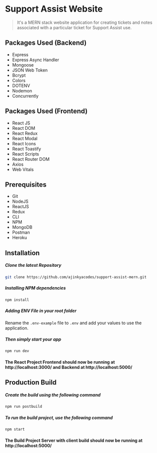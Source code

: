 # Support Assist Website
> It's a MERN stack website application for creating tickets and notes associated with a particular ticket for Support Assist use.

## Packages Used (Backend)
- Express
- Express Async Handler
- Mongoose
- JSON Web Token
- Bcrypt
- Colors
- DOTENV
- Nodemon
- Concurrently

## Packages Used (Frontend)
- React JS
- React DOM
- React Redux
- React Modal
- React Icons
- React Toastify
- React Scripts
- React Router DOM
- Axios 
- Web Vitals

## Prerequisites
- Git
- NodeJS
- ReactJS
- Redux
- CLI
- NPM
- MongoDB
- Postman
- Heroku

## Installation

##### Clone the latest Repository

```bash
git clone https://github.com/ajinkyacodes/support-assist-mern.git
```

##### Installing NPM dependencies

```bash
npm install
```
##### Adding ENV File in your root folder

Rename the `.env-example` file to `.env` and add your values to use the application.

##### Then simply start your app 

```bash
npm run dev
```
#### The React Project Frontend should now be running at http://localhost:3000/ and Backend at http://localhost:5000/

## Production Build

##### Create the build using the following command

```bash
npm run postbuild
```
##### To run the build project, use the following command

```bash
npm start
```

#### The Build Project Server with client build should now be running at http://localhost:5000/ 
